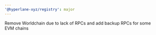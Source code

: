 ```yaml
---
'@hyperlane-xyz/registry': major
---
```


Remove Worldchain due to lack of RPCs and add backup RPCs for some EVM chains
